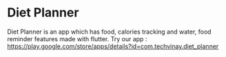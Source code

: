 # Diet Planner

Diet Planner is an app which has food, calories tracking and water, food reminder features made with flutter.
Try our app :
https://play.google.com/store/apps/details?id=com.techvinay.diet_planner
